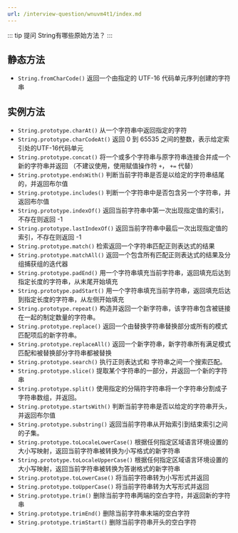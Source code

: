 ```yaml
---
url: /interview-question/wnuvm4t1/index.md
---
```

::: tip 提问
String有哪些原始方法？
:::

## 静态方法

* `String.fromCharCode()` 返回一个由指定的 UTF-16 代码单元序列创建的字符串

## 实例方法

* `String.prototype.charAt()` 从一个字符串中返回指定的字符
* `String.prototype.charCodeAt()` 返回 0 到 65535 之间的整数，表示给定索引处的UTF-16代码单元
* `String.prototype.concat()` 将一个或多个字符串与原字符串连接合并成一个新的字符串并返回
  （不建议使用，使用赋值操作符 `+`， `+=` 代替）
* `String.prototype.endsWith()` 判断当前字符串是否是以给定的字符串结尾的，并返回布尔值
* `String.prototype.includes()` 判断一个字符串中是否包含另一个字符串，并返回布尔值
* `String.prototype.indexOf()` 返回当前字符串中第一次出现指定值的索引，不存在则返回 -1
* `String.prototype.lastIndexOf()` 返回当前字符串中最后一次出现指定值的索引，不存在则返回 -1
* `String.prototype.match()` 检索返回一个字符串匹配正则表达式的结果
* `String.prototype.matchAll()` 返回一个包含所有匹配正则表达式的结果及分组捕获组的迭代器
* `String.prototype.padEnd()` 用一个字符串填充当前字符串，返回填充后达到指定长度的字符串，从末尾开始填充
* `String.prototype.padStart()` 用一个字符串填充当前字符串，返回填充后达到指定长度的字符串，从左侧开始填充
* `String.prototype.repeat()` 构造并返回一个新字符串，该字符串包含被链接在一起的制定数量的字符串。
* `String.prototype.replace()` 返回一个由替换字符串替换部分或所有的模式匹配项后的新字符串。
* `String.prototype.replaceAll()` 返回一个新字符串，新字符串所有满足模式匹配和被替换部分字符串都被替换
* `String.prototype.search()` 执行正则表达式和 字符串之间一个搜索匹配。
* `String.prototype.slice()` 提取某个字符串的一部分，并返回一个新的字符串
* `String.prototype.split()` 使用指定的分隔符字符串将一个字符串分割成子字符串数组，并返回。
* `String.prototype.startsWith()` 判断当前字符串是否以给定的字符串开头，并返回布尔值
* `String.prototype.substring()` 返回当前字符串从开始索引到结束索引之间的子集。
* `String.prototype.toLocaleLowerCase()` 根据任何指定区域语言环境设置的大小写映射，返回当前字符串被转换为小写格式的新字符串
* `String.prototype.toLocaleUpperCase()` 根据任何指定区域语言环境设置的大小写映射，返回当前字符串被转换为答谢格式的新字符串
* `String.prototype.toLowerCase()` 将当前字符串转为小写形式并返回
* `String.prototype.toUpperCase()` 将当前字符串转为大写形式并返回
* `String.prototype.trim()` 删除当前字符串两端的空白字符，并返回新的字符串
* `String.prototype.trimEnd()` 删除当前字符串末端的空白字符
* `String.prototype.trimStart()` 删除当前字符串开头的空白字符
